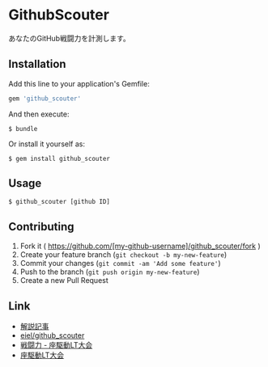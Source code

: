# GithubScouter

あなたのGitHub戦闘力を計測します。

## Installation

Add this line to your application's Gemfile:

```ruby
gem 'github_scouter'
```

And then execute:

    $ bundle

Or install it yourself as:

    $ gem install github_scouter

## Usage

    $ github_scouter [github ID]

## Contributing

1. Fork it ( https://github.com/[my-github-username]/github_scouter/fork )
2. Create your feature branch (`git checkout -b my-new-feature`)
3. Commit your changes (`git commit -am 'Add some feature'`)
4. Push to the branch (`git push origin my-new-feature`)
5. Create a new Pull Request

## Link

* [解説記事](http://blog.eiel.info/blog/2014/09/13/github-scouter/)
* [eiel/github_scouter](https://github.com/eiel/github_scouter)
* [戦闘力 - 座駆動LT大会](https://speakerdeck.com/eiel/zhan-dou-li)
* [座駆動LT大会](http://gbdaitokai.doorkeeper.jp/events/12940)
